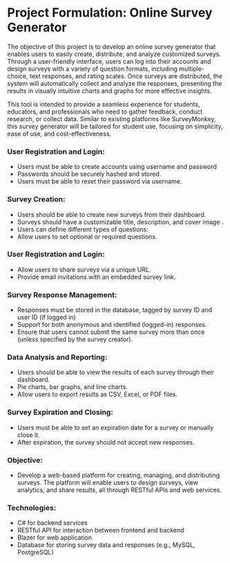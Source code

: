 # Project Formulation: Online Survey Generator

The objective of this project is to develop an online survey generator that enables users to easily create, distribute, and analyze customized surveys. Through a user-friendly interface, users can log into their accounts and design surveys with a variety of question formats, including multiple-choice, text responses, and rating scales. Once surveys are distributed, the system will automatically collect and analyze the responses, presenting the results in visually intuitive charts and graphs for more effective insights.

This tool is intended to provide a seamless experience for students, educators, and professionals who need to gather feedback, conduct research, or collect data. Similar to existing platforms like SurveyMonkey, this survey generator will be tailored for student use, focusing on simplicity, ease of use, and cost-effectiveness.

### User Registration and Login:
* Users must be able to create accounts using username and password
* Passwords should be securely hashed and stored.
* Users must be able to reset their password via username.

### Survey Creation:
* Users should be able to create new surveys from their dashboard.
* Surveys should have a customizable title, description, and cover image .
* Users can define different types of questions:
* Allow users to set optional or required questions.

### User Registration and Login:
* Allow users to share surveys via a unique URL.
* Provide email invitations with an embedded survey link.

### Survey Response Management:
* Responses must be stored in the database, tagged by survey ID and user ID (if logged in)
* Support for both anonymous and identified (logged-in) responses.
* Ensure that users cannot submit the same survey more than once (unless specified by the survey creator).

### Data Analysis and Reporting:
* Users should be able to view the results of each survey through their dashboard.
* Pie charts, bar graphs, and line charts.
* Allow users to export results as CSV, Excel, or PDF files.

### Survey Expiration and Closing:
* Users must be able to set an expiration date for a survey or manually close it.
* After expiration, the survey should not accept new responses.

### Objective:
* Develop a web-based platform for creating, managing, and distributing surveys. The platform will enable users to design surveys, view analytics, and share results, all through RESTful APIs and web services.

### Technologies:
* C# for backend services
* RESTful API for interaction between frontend and backend
* Blazer for web application
* Database for storing survey data and responses (e.g., MySQL, PostgreSQL)

